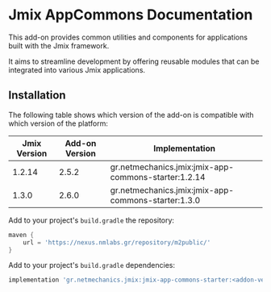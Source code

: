 # Jmix AppCommons Documentation

This add-on provides common utilities and components for applications built with the Jmix framework.

It aims to streamline development by offering reusable modules that can be integrated into various Jmix applications.

## Installation

The following table shows which version of the add-on is compatible with which version of the platform:

| Jmix Version | Add-on Version | Implementation                                       |
|--------------|----------------|------------------------------------------------------|
| 1.2.14       | 2.5.2          | gr.netmechanics.jmix:jmix-app-commons-starter:1.2.14 |
| 1.3.0        | 2.6.0          | gr.netmechanics.jmix:jmix-app-commons-starter:1.3.0  |

Add to your project's `build.gradle` the repository:

```gradle
maven {
    url = 'https://nexus.nmlabs.gr/repository/m2public/'
}
```

Add to your project's `build.gradle` dependencies:

```gradle
implementation 'gr.netmechanics.jmix:jmix-app-commons-starter:<addon-version>'
```
